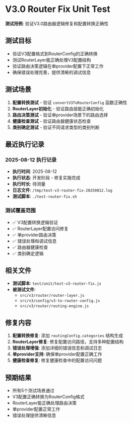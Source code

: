 # V3.0 Router Fix Unit Test

**测试用例**: 验证V3.0路由器逻辑修复和配置转换正确性

## 测试目标
- 验证V3配置格式到RouterConfig的正确转换
- 测试RouterLayer能正确处理V3配置结构
- 验证路由决策逻辑在单provider配置下正常工作
- 确保错误处理完善，提供清晰的调试信息

## 测试场景
1. **配置转换测试** - 验证 `convertV3ToRouterConfig` 函数正确性
2. **RouterLayer初始化** - 验证路由层能正确初始化
3. **路由决策测试** - 验证单provider场景下的路由选择
4. **健康检查测试** - 验证路由器健康状态检查
5. **类别确定测试** - 验证不同请求类型的类别判断

## 最近执行记录

### 2025-08-12 执行记录
- **执行时间**: 2025-08-12
- **执行状态**: 开发阶段 - 修复实施完成
- **执行时长**: 待测量
- **日志文件**: `/tmp/test-v3-router-fix-20250812.log`
- **测试脚本**: `./test-router-fix.sh`

### 测试覆盖范围
- ✅ V3配置转换逻辑验证
- ✅ RouterLayer配置访问修复
- ✅ 单provider路由决策
- ✅ 错误处理和调试信息
- ✅ 路由器健康检查
- ✅ 类别确定逻辑

## 相关文件
- **测试脚本**: `test/unit/test-v3-router-fix.js`
- **被测试文件**: 
  - `src/v3/router/router-layer.js`
  - `src/v3/config/v3-to-router-config.js`
  - `src/v3/router/routing-engine.js`

## 修复内容
1. **配置转换修复**: 添加 `routingConfig.categories` 结构生成
2. **RouterLayer修复**: 修复配置访问路径，支持多种配置结构
3. **错误处理增强**: 添加详细的错误信息和调试日志
4. **单provider支持**: 确保单provider配置正确工作
5. **健康检查修复**: 修复健康检查中的配置访问问题

## 预期结果
- 所有5个测试场景通过
- V3配置正确转换为RouterConfig格式
- RouterLayer能正确处理路由决策
- 单provider配置正常工作
- 错误处理提供清晰信息